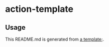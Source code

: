 <!-- README.md is auto-generated from README.md.template -->

# action-template

## Usage

This README.md is generated from [a template](README.md.template);.

```json

```
